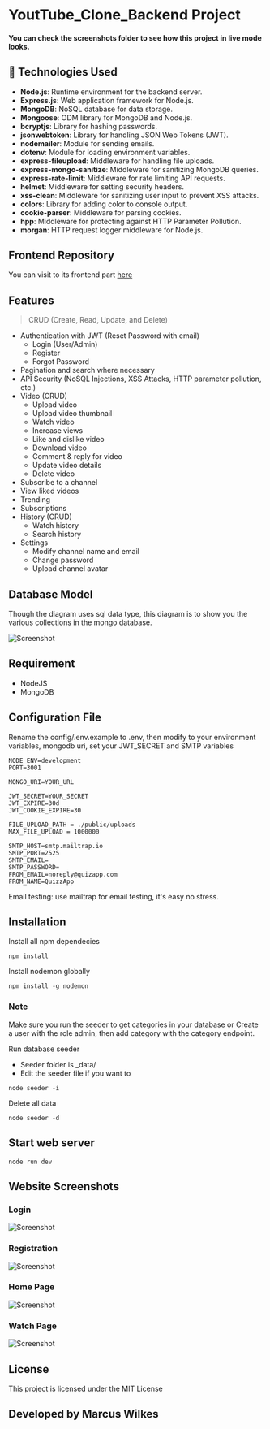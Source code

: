 # YoutTube_Clone_Backend Project

#### You can check the screenshots folder to see how this project in live mode looks.


## 🚨 Technologies Used

- **Node.js**: Runtime environment for the backend server.
- **Express.js**: Web application framework for Node.js.
- **MongoDB**: NoSQL database for data storage.
- **Mongoose**: ODM library for MongoDB and Node.js.
- **bcryptjs**: Library for hashing passwords.
- **jsonwebtoken**: Library for handling JSON Web Tokens (JWT).
- **nodemailer**: Module for sending emails.
- **dotenv**: Module for loading environment variables.
- **express-fileupload**: Middleware for handling file uploads.
- **express-mongo-sanitize**: Middleware for sanitizing MongoDB queries.
- **express-rate-limit**: Middleware for rate limiting API requests.
- **helmet**: Middleware for setting security headers.
- **xss-clean**: Middleware for sanitizing user input to prevent XSS attacks.
- **colors**: Library for adding color to console output.
- **cookie-parser**: Middleware for parsing cookies.
- **hpp**: Middleware for protecting against HTTP Parameter Pollution.
- **morgan**: HTTP request logger middleware for Node.js.

## Frontend Repository
You can visit to its frontend part [here](https://github.com/markus-wilkes/youtube_clone_frontend.github.io)
## Features

> CRUD (Create, Read, Update, and Delete)

- Authentication with JWT (Reset Password with email)
  - Login (User/Admin)
  - Register
  - Forgot Password
- Pagination and search where necessary
- API Security (NoSQL Injections, XSS Attacks, HTTP parameter pollution, etc.)
- Video (CRUD)
  - Upload video
  - Upload video thumbnail
  - Watch video
  - Increase views
  - Like and dislike video
  - Download video
  - Comment & reply for video
  - Update video details
  - Delete video
- Subscribe to a channel
- View liked videos
- Trending
- Subscriptions
- History (CRUD)
  - Watch history
  - Search history
- Settings
  - Modify channel name and email
  - Change password
  - Upload channel avatar


## Database Model

Though the diagram uses sql data type, this diagram is to show you the various collections in the mongo database.

![Screenshot](screenshots/vue_tube_ERD.jpg)

## Requirement

- NodeJS
- MongoDB

## Configuration File

Rename the config/.env.example to .env, then modify to your environment variables, mongodb uri, set your JWT_SECRET and SMTP variables

```ENV
NODE_ENV=development
PORT=3001

MONGO_URI=YOUR_URL

JWT_SECRET=YOUR_SECRET
JWT_EXPIRE=30d
JWT_COOKIE_EXPIRE=30

FILE_UPLOAD_PATH = ./public/uploads
MAX_FILE_UPLOAD = 1000000

SMTP_HOST=smtp.mailtrap.io
SMTP_PORT=2525
SMTP_EMAIL=
SMTP_PASSWORD=
FROM_EMAIL=noreply@quizapp.com
FROM_NAME=QuizzApp
```

Email testing: use mailtrap for email testing, it's easy no stress.

## Installation

Install all npm dependecies

```console
npm install
```

Install nodemon globally

```console
npm install -g nodemon
```

### Note

Make sure you run the seeder to get categories in your database or Create a user with the role admin, then add category with the category endpoint.

Run database seeder

- Seeder folder is \_data/
- Edit the seeder file if you want to

```console
node seeder -i
```

Delete all data

```console
node seeder -d
```

## Start web server

```console
node run dev
```

## Website Screenshots

### Login

![Screenshot](screenshots/20%20-%20Sign%20in.jpg)

### Registration

![Screenshot](screenshots/21%20-%20Sign%20up.jpg)

### Home Page

![Screenshot](screenshots/1%20-%20Home.jpg)

### Watch Page

![Screenshot](screenshots/7%20-%20Watch.jpg)


## License

This project is licensed under the MIT License

## Developed by Marcus Wilkes

